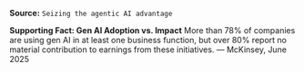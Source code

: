 **Source:** `Seizing the agentic AI advantage`

**Supporting Fact: Gen AI Adoption vs. Impact**
More than 78% of companies are using gen AI in at least one business function, but over 80% report no material contribution to earnings from these initiatives. — McKinsey, June 2025
